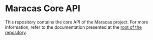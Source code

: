 # Maracas Core API

This repository contains the core API of the Maracas project. For more information, refer to the documentation presented at the [root of the repository](https://github.com/crossminer/maracas).
